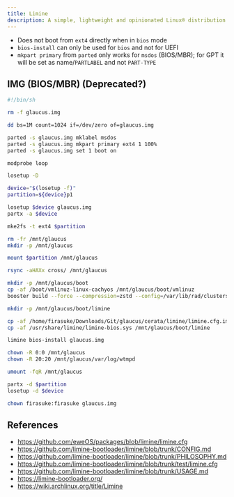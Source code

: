 ```yaml
---
title: Limine
description: A simple, lightweight and opinionated Linux® distribution based on musl libc and toybox
---
```


- Does not boot from `ext4` directly when in `bios` mode
- `bios-install` can only be used for `bios` and not for UEFI
- `mkpart primary` from `parted` only works for `msdos` (BIOS/MBR); for GPT it will be set as name/`PARTLABEL` and not `PART-TYPE`

## IMG (BIOS/MBR) (Deprecated?)
```sh
#!/bin/sh

rm -f glaucus.img

dd bs=1M count=1024 if=/dev/zero of=glaucus.img

parted -s glaucus.img mklabel msdos
parted -s glaucus.img mkpart primary ext4 1 100%
parted -s glaucus.img set 1 boot on

modprobe loop

losetup -D

device="$(losetup -f)"
partition=${device}p1

losetup $device glaucus.img
partx -a $device

mke2fs -t ext4 $partition

rm -fr /mnt/glaucus
mkdir -p /mnt/glaucus

mount $partition /mnt/glaucus

rsync -aHAXx cross/ /mnt/glaucus

mkdir -p /mnt/glaucus/boot
cp -af /boot/vmlinuz-linux-cachyos /mnt/glaucus/boot/vmlinuz
booster build --force --compression=zstd --config=/var/lib/rad/clusters/cerata/booster/booster.yaml --universal --strip /mnt/glaucus/boot/initramfs

mkdir -p /mnt/glaucus/boot/limine

cp -af /home/firasuke/Downloads/Git/glaucus/cerata/limine/limine.cfg.img /mnt/glaucus/boot/limine/limine.cfg
cp -af /usr/share/limine/limine-bios.sys /mnt/glaucus/boot/limine

limine bios-install glaucus.img

chown -R 0:0 /mnt/glaucus
chown -R 20:20 /mnt/glaucus/var/log/wtmpd

umount -fqR /mnt/glaucus

partx -d $partition
losetup -d $device

chown firasuke:firasuke glaucus.img
```

## References
- https://github.com/eweOS/packages/blob/limine/limine.cfg
- https://github.com/limine-bootloader/limine/blob/trunk/CONFIG.md
- https://github.com/limine-bootloader/limine/blob/trunk/PHILOSOPHY.md
- https://github.com/limine-bootloader/limine/blob/trunk/test/limine.cfg
- https://github.com/limine-bootloader/limine/blob/trunk/USAGE.md
- https://limine-bootloader.org/
- https://wiki.archlinux.org/title/Limine
